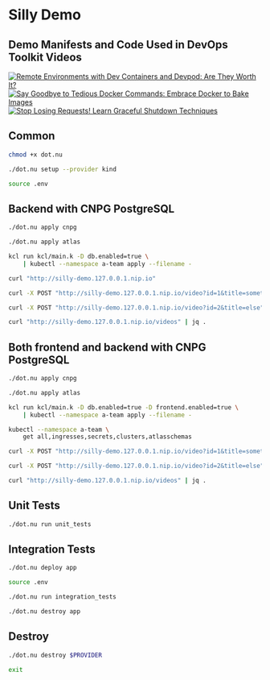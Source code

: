 # Silly Demo

## Demo Manifests and Code Used in DevOps Toolkit Videos

[![Remote Environments with Dev Containers and Devpod: Are They Worth It?](https://img.youtube.com/vi/T_y3NTDrMHU/0.jpg)](https://youtu.be/T_y3NTDrMHU)
[![Say Goodbye to Tedious Docker Commands: Embrace Docker to Bake Images](https://img.youtube.com/vi/3Fc7YuTWptw/0.jpg)](https://youtu.be/3Fc7YuTWptw)
[![Stop Losing Requests! Learn Graceful Shutdown Techniques](https://img.youtube.com/vi/eQPYsGrZW_E/0.jpg)](https://youtu.be/eQPYsGrZW_E)

## Common

```sh
chmod +x dot.nu

./dot.nu setup --provider kind

source .env
```

## Backend with CNPG PostgreSQL

```sh
./dot.nu apply cnpg

./dot.nu apply atlas

kcl run kcl/main.k -D db.enabled=true \
    | kubectl --namespace a-team apply --filename -

curl "http://silly-demo.127.0.0.1.nip.io"

curl -X POST "http://silly-demo.127.0.0.1.nip.io/video?id=1&title=something"

curl -X POST "http://silly-demo.127.0.0.1.nip.io/video?id=2&title=else"

curl "http://silly-demo.127.0.0.1.nip.io/videos" | jq .
```

## Both frontend and backend with CNPG PostgreSQL

```sh
./dot.nu apply cnpg

./dot.nu apply atlas

kcl run kcl/main.k -D db.enabled=true -D frontend.enabled=true \
    | kubectl --namespace a-team apply --filename -

kubectl --namespace a-team \
    get all,ingresses,secrets,clusters,atlasschemas

curl -X POST "http://silly-demo.127.0.0.1.nip.io/video?id=1&title=something"

curl -X POST "http://silly-demo.127.0.0.1.nip.io/video?id=2&title=else"

curl "http://silly-demo.127.0.0.1.nip.io/videos" | jq .
```

## Unit Tests

```sh
./dot.nu run unit_tests
```

## Integration Tests

```sh
./dot.nu deploy app

source .env

./dot.nu run integration_tests

./dot.nu destroy app
```

## Destroy

```sh
./dot.nu destroy $PROVIDER

exit
```
